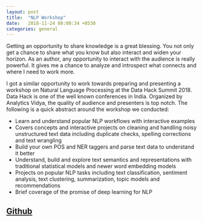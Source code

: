 ```yaml
---
layout: post
title:  "NLP Workshop"
date:   2018-11-24 08:00:34 +0530
categories: general
---
```


Getting an opportunity to share knowledge is a great blessing. You not only get a chance to share what you know but also interact and widen your horizon. As an author, any opportunity to interact with the audience is really powerful. It gives me a chance to analyze and introspect what connects and where I need to work more.

<!--more-->

I got a similar opportunity to work towards preparing and presenting a workshop on Natural Language Processing at the Data Hack Summit 2018. Data Hack is one of the well known conferences in India. Organized by Analytics Vidya, the quality of audience and presenters is top notch. The following is a quick abstract around the workshop we conducted:
+ Learn and understand popular NLP workflows with interactive examples
+ Covers concepts and interactive projects on cleaning and handling noisy unstructured text data including duplicate checks, spelling corrections and text wrangling
+ Build your own POS and NER taggers and parse text data to understand it better
+ Understand, build and explore text semantics and representations with traditional statistical models and newer word embedding models
+ Projects on popular NLP tasks including text classification, sentiment analysis, text clustering, summarization, topic models and recommendations
+ Brief coverage of the promise of deep learning for NLP

[Github](https://github.com/dipanjanS/nlp_workshop_dhs18#workshop--datahack-summit-2018)
---
